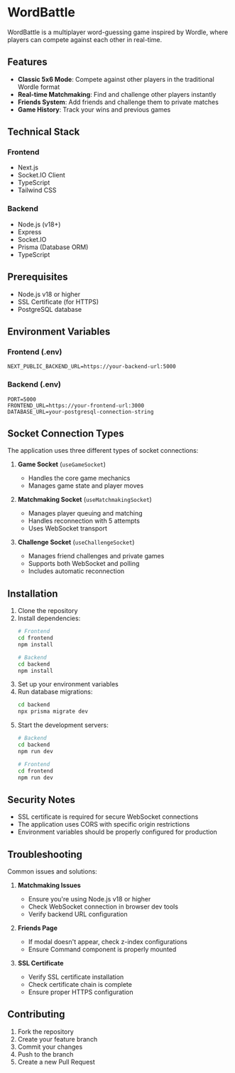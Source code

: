 # WordBattle

WordBattle is a multiplayer word-guessing game inspired by Wordle, where players can compete against each other in real-time.

## Features

- **Classic 5x6 Mode**: Compete against other players in the traditional Wordle format
- **Real-time Matchmaking**: Find and challenge other players instantly
- **Friends System**: Add friends and challenge them to private matches
- **Game History**: Track your wins and previous games

## Technical Stack

### Frontend
- Next.js
- Socket.IO Client
- TypeScript
- Tailwind CSS

### Backend
- Node.js (v18+)
- Express
- Socket.IO
- Prisma (Database ORM)
- TypeScript

## Prerequisites

- Node.js v18 or higher
- SSL Certificate (for HTTPS)
- PostgreSQL database

## Environment Variables

### Frontend (.env)
```
NEXT_PUBLIC_BACKEND_URL=https://your-backend-url:5000
```

### Backend (.env)
```
PORT=5000
FRONTEND_URL=https://your-frontend-url:3000
DATABASE_URL=your-postgresql-connection-string
```

## Socket Connection Types

The application uses three different types of socket connections:

1. **Game Socket** (`useGameSocket`)
   - Handles the core game mechanics
   - Manages game state and player moves

2. **Matchmaking Socket** (`useMatchmakingSocket`)
   - Manages player queuing and matching
   - Handles reconnection with 5 attempts
   - Uses WebSocket transport

3. **Challenge Socket** (`useChallengeSocket`)
   - Manages friend challenges and private games
   - Supports both WebSocket and polling
   - Includes automatic reconnection

## Installation

1. Clone the repository
2. Install dependencies:
   ```bash
   # Frontend
   cd frontend
   npm install

   # Backend
   cd backend
   npm install
   ```
3. Set up your environment variables
4. Run database migrations:
   ```bash
   cd backend
   npx prisma migrate dev
   ```
5. Start the development servers:
   ```bash
   # Backend
   cd backend
   npm run dev

   # Frontend
   cd frontend
   npm run dev
   ```

## Security Notes

- SSL certificate is required for secure WebSocket connections
- The application uses CORS with specific origin restrictions
- Environment variables should be properly configured for production

## Troubleshooting

Common issues and solutions:

1. **Matchmaking Issues**
   - Ensure you're using Node.js v18 or higher
   - Check WebSocket connection in browser dev tools
   - Verify backend URL configuration

2. **Friends Page**
   - If modal doesn't appear, check z-index configurations
   - Ensure Command component is properly mounted

3. **SSL Certificate**
   - Verify SSL certificate installation
   - Check certificate chain is complete
   - Ensure proper HTTPS configuration

## Contributing

1. Fork the repository
2. Create your feature branch
3. Commit your changes
4. Push to the branch
5. Create a new Pull Request
